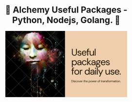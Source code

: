<h1 align="center">🚀 Alchemy Useful Packages - Python, Nodejs, Golang. 🚀</h1>


<p align="center">
  <img src="usefulpackages.png" width="400"  alt="usefulpackages">  
</p>


